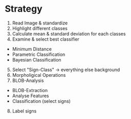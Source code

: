 # Strategy

1. Read Image & standardize  
2. Highlight different classes  
3. Calculate mean & standard deviation for each classes  
4. Examine & select best classifier  
* Minimum Distance  
* Parametric Classification  
* Bayesian Classification  
5. Select "Sign-Class" -> everything else background  
6. Morpholigical Operations  
7. BLOB-Analysis  
* BLOB-Extraction  
* Analyse Features  
* Classification (select signs)  
8. Label signs  
